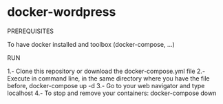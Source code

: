 # docker-wordpress

PREREQUISITES

To have docker installed and toolbox (docker-compose, ...)

RUN

1.- Clone this repository or download the docker-compose.yml file
2.- Execute in command line, in the same directory where you have the file before, docker-compose up -d
3.- Go to your web navigator and type localhost
4.- To stop and remove your containers: docker-compose down

